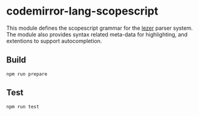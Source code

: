 # codemirror-lang-scopescript
This module defines the scopescript grammar for the [lezer](https://lezer.codemirror.net/) parser system. The module also provides syntax related meta-data for highlighting, and extentions to support autocompletion.

## Build
```
npm run prepare
```
## Test
```
npm run test
```
